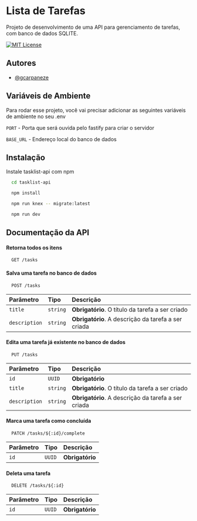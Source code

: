 
# Lista de Tarefas

Projeto de desenvolvimento  de uma API para gerenciamento de tarefas, com banco de dados SQLITE.

[![MIT License](https://img.shields.io/badge/License-MIT-green.svg)](https://choosealicense.com/licenses/mit/)


## Autores

- [@gcarpaneze](https://github.com/gcarpaneze)


## Variáveis de Ambiente

Para rodar esse projeto, você vai precisar adicionar as seguintes variáveis de ambiente no seu .env

`PORT` - Porta que será ouvida pelo fastify para criar o servidor

`BASE_URL` - Endereço local do banco de dados


## Instalação

Instale tasklist-api com npm

```bash
  cd tasklist-api

  npm install

  npm run knex -- migrate:latest

  npm run dev
```
    
## Documentação da API

#### Retorna todos os itens

```http
  GET /tasks
```

#### Salva uma tarefa no banco de dados

```http
  POST /tasks
```

| Parâmetro   | Tipo       | Descrição                                   |
| :---------- | :--------- | :------------------------------------------ |
| `title`      | `string` | **Obrigatório**. O título da tarefa a ser criado|
| `description`      | `string` | **Obrigatório**. A descrição da tarefa a ser criada|

#### Edita uma tarefa já existente no banco de dados

```http
  PUT /tasks
```

| Parâmetro   | Tipo       | Descrição                                   |
| :---------- | :--------- | :------------------------------------------ |
| `id`      | `UUID` | **Obrigatório** |
| `title`      | `string` | **Obrigatório**. O título da tarefa a ser criado|
| `description`      | `string` | **Obrigatório**. A descrição da tarefa a ser criada|

#### Marca uma tarefa como concluída

```http
  PATCH /tasks/${:id}/complete
```

| Parâmetro   | Tipo       | Descrição                                   |
| :---------- | :--------- | :------------------------------------------ |
| `id`      | `UUID` | **Obrigatório** |

#### Deleta uma tarefa

```http
  DELETE /tasks/${:id}
```

| Parâmetro   | Tipo       | Descrição                                   |
| :---------- | :--------- | :------------------------------------------ |
| `id`      | `UUID` | **Obrigatório** |

